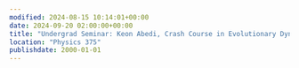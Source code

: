 ```yaml
---
modified: 2024-08-15 10:14:01+00:00
date: 2024-09-20 02:00:00+00:00
title: "Undergrad Seminar: Keon Abedi, Crash Course in Evolutionary Dynamics"
location: "Physics 375"
publishdate: 2000-01-01
---
```




